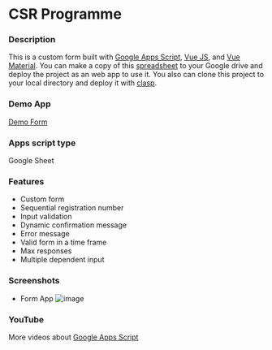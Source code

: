 # CSR Programme

### Description
This is a custom form built with [Google Apps Script](https://developers.google.com/apps-script), [Vue JS](http://vuejs.org/), and [Vue Material](http://vuematerial.io/). You can make a copy of this [spreadsheet](https://docs.google.com/spreadsheets/d/1anvQQjKRP7aJySwry99RBEUyw-8SpLG6UGR0khCEpiU/copy) to your Google drive and deploy the project as an web app to use it. You also can clone this project to your local directory and deploy it with [clasp](https://github.com/ashtonfei/google-apps-script-projects/tree/GAS-059).

### Demo App
[Demo Form](https://script.google.com/macros/s/AKfycbxKhEd627ahJcVdi97XqAhx3sTXHyPmOt7r9QsTX8Bx6YJdkfU/exec)

### Apps script type
Google Sheet

### Features
* Custom form
* Sequential registration number
* Input validation
* Dynamic confirmation message
* Error message
* Valid form in a time frame
* Max responses
* Multiple dependent input

### Screenshots
* Form App
    ![image](https://user-images.githubusercontent.com/16481229/88472479-d61ae000-cf45-11ea-86d5-0a960b7e1f4a.png)


### YouTube
More videos about [Google Apps Script](https://www.youtube.com/ashtonfei/)






